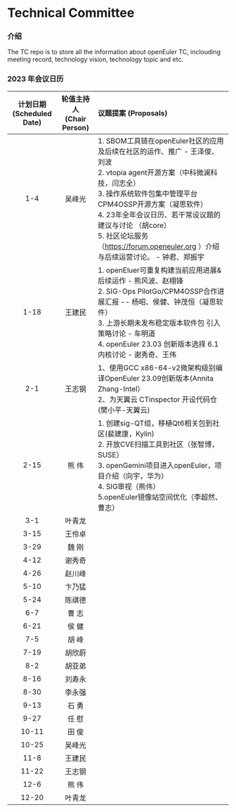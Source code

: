 # Technical Committee

### 介绍
The TC repo is to store all the information about openEuler TC, inclouding meeting record, technology vision, technology topic and etc.

### 2023 年会议日历

| 计划日期 <br/>(Scheduled Date) | 轮值主持人 <br/>(Chair Person) | 议题提案 (Proposals)|
| :--------: | :----------: | :-------- |
| 1-4  | 吴峰光 | 1. SBOM工具链在openEuler社区的应用及后续在社区的运作、推广 - 王泽俊、刘波<br /> 2. vtopia agent开源方案（中科微澜科技，闫志全）<br />3. 操作系统软件包集中管理平台CPM4OSSP开源方案（凝思软件）<br />4. 23年全年会议日历、若干常设议题的建议与讨论 （胡core）<br />5. 社区论坛服务（https://forum.openeuler.org ）介绍与后续运营讨论。 - 钟君、郑振宇 |
| 1-18 | 王建民 | 1. openEluer可重复构建当前应用进展&后续运作 - 熊风波、赵栩锋<br />2. SIG-Ops PilotGo/CPM4OSSP合作进展汇报 -- 杨昭、侯健、钟茂恒（凝思软件）<br />3. 上游长期未发布稳定版本软件包 引入策略讨论 - 车明道<br />4. openEuler 23.03 创新版本选择 6.1 内核讨论 - 谢秀奇、王伟<br /> |
| 2-1   | 王志钢 | 1、使用GCC x86-64-v2微架构级别编译OpenEuler 23.09创新版本(Annita Zhang-Intel）<br/> 2、为天翼云 CTinspector 开设代码仓(樊小平-天翼云)<br/>  |
| 2-15  | 熊 伟  |1. 创建sig-QT组，移植Qt6相关包到社区(裴建康，Kylin) <br /> 2. 开放CVE扫描工具到社区（张智博， SUSE）<br /> 3. openGemini项目进入openEuler，项目介绍（向宇，华为）<br />4. SIG审视（熊伟）<br />5.openEuler镜像站空间优化（李超然、曹志）<br /> |
| 3-1   | 叶青龙 |  |
| 3-15  | 王伶卓 |  |
| 3-29  | 魏 刚  |  |
| 4-12  | 谢秀奇 |  |
| 4-26  | 赵川峰 |  |
| 5-10  | 卞乃猛 |  |
| 5-24  | 陈祺德 |  |
| 6-7   | 曹 志  |  |
| 6-21  | 侯 健  |  |
| 7-5   | 胡  峰 |  |
| 7-19  | 胡欣蔚 |  |
| 8-2   | 胡亚弟 |  |
| 8-16  | 刘寿永 |  |
| 8-30  | 李永强 |  |
| 9-13  | 石  勇 |  |
| 9-27  | 任  慰 |  |
| 10-11 | 田  俊 |  |
| 10-25 | 吴峰光 |  |
| 11-8  | 王建民 |  |
| 11-22 | 王志钢 |  |
| 12-6  | 熊  伟 |  |
| 12-20 | 叶青龙 |  |
